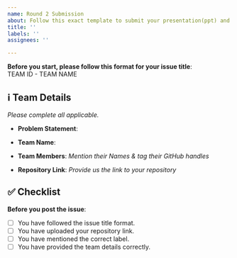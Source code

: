 ```yaml
---
name: Round 2 Submission
about: Follow this exact template to submit your presentation(ppt) and video link
title: ''
labels: ''
assignees: ''

---
```


**Before you start, please follow this format for your issue title**:  
TEAM ID - TEAM NAME 

## ℹ️ Team Details
_Please complete all applicable._

- **Problem Statement**:

- **Team Name**:

- **Team Members**: _Mention their Names & tag their GitHub handles_

- **Repository Link**: _Provide us the link to your repository_

## ✅ Checklist
**Before you post the issue**:

- [ ] You have followed the issue title format.
- [ ] You have uploaded your repository link.
- [ ] You have mentioned the correct label.
- [ ] You have provided the team details correctly.
